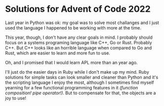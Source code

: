 Solutions for Advent of Code 2022
=================================

Last year in Python was ok:
my goal was to solve most challanges
and I just used the language I happened to be working with more at the time.

This year, though, I don't have any clear goals in mind.
I probably should focus on a systems programing language like C++, Go or Rust.
Probably C++.
But C++ looks like an horrible language when compared to Go and Rust,
which are easier to learn and more fun to use.

Oh, and I promised that I would learn APL more than an year ago.

I'll just do the easier days in Ruby while I don't make up my mind.
Ruby solutions for simple tasks can look smaller and cleaner than Python and
it's the scripting language I enjoy the most,
although I sometimes find myself yearning for a few functional programming features in it
_(function composition! pipe operator!)_.
But to compensate for that, the objects are a joy to use!
